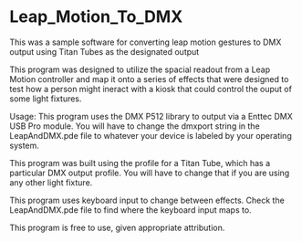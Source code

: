 # Leap_Motion_To_DMX
This was a sample software for converting leap motion gestures to DMX output using Titan Tubes as the designated output

This program was designed to utilize the spacial readout from a Leap Motion controller and map it onto a series of effects that were designed to test how a person might ineract with a kiosk that could control the ouput of some light fixtures. 

Usage: 
This program uses the DMX P512 library to output via a Enttec DMX USB Pro module. You will have to change the dmxport string in the LeapAndDMX.pde file to whatever your device is labeled by your operating system. 

This program was built using the profile for a Titan Tube, which has a particular DMX output profile. You will have to change that if you are using any other light fixture. 

This program uses keyboard input to change between effects. Check the LeapAndDMX.pde file to find where the keyboard input maps to. 

This program is free to use, given appropriate attribution. 
